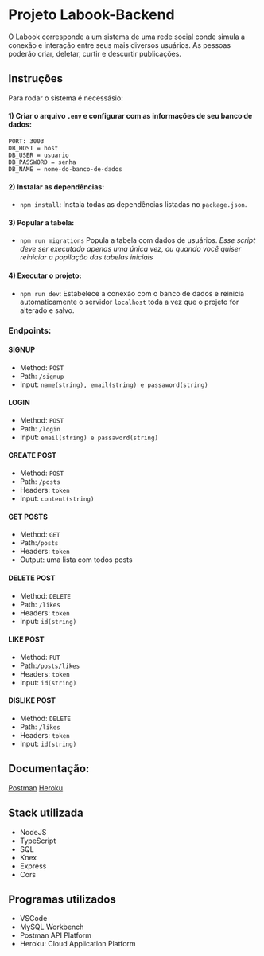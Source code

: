# Projeto Labook-Backend
O Labook corresponde a um sistema de uma rede social conde simula a conexão e interação entre seus mais diversos usuários. As pessoas poderão criar, deletar, curtir e descurtir publicações.

## Instruções
 Para rodar o sistema é necessásio:

#### 1) Criar o arquivo `.env` e configurar com as informações de seu banco de dados:
```
PORT: 3003
DB_HOST = host
DB_USER = usuario
DB_PASSWORD = senha
DB_NAME = nome-do-banco-de-dados
```

#### 2) Instalar as dependências:

-   `npm install`:
    Instala todas as dependências listadas no `package.json`.

#### 3) Popular a tabela:

-   `npm run migrations`
    Popula a tabela com dados de usuários.
    _Esse script deve ser executado apenas uma única vez, ou quando você quiser reiniciar a popilação das tabelas iniciais_

#### 4) Executar o projeto:

-   `npm run dev`:
    Estabelece a conexão com o banco de dados e reinicia automaticamente o servidor `localhost` toda a vez que o projeto for alterado e salvo.

### Endpoints:

#### SIGNUP
-   Method: `POST`
-   Path: `/signup`
-   Input: `name(string), email(string) e passaword(string)`

#### LOGIN
-   Method: `POST`
-   Path: `/login`
-   Input: `email(string) e passaword(string)`

#### CREATE POST
-   Method: `POST`
-   Path: `/posts`
-   Headers: `token`
-   Input: `content(string)`

#### GET POSTS
-   Method: `GET`
-   Path:`/posts`
-   Headers: `token`
-   Output: uma lista com todos posts

#### DELETE POST
-   Method: `DELETE`
-   Path: `/likes`
-   Headers: `token`
-   Input: `id(string)`

#### LIKE POST
-   Method: `PUT`
-   Path:`/posts/likes`
-   Headers: `token`
-   Input: `id(string)`


#### DISLIKE POST
-   Method: `DELETE`
-   Path: `/likes`
-   Headers: `token`
-   Input: `id(string)`

## Documentação:
[Postman](https://documenter.getpostman.com/view/21139411/VUjSGjFw)
[Heroku](https://git.heroku.com/carol-labook.git)

## Stack utilizada

- NodeJS
- TypeScript
- SQL
- Knex
- Express
- Cors

## Programas utilizados

- VSCode
- MySQL Workbench
- Postman API Platform
- Heroku: Cloud Application Platform